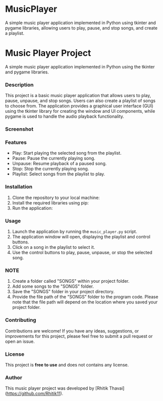 # MusicPlayer
A simple music player application implemented in Python using tkinter and pygame libraries, allowing users to play, pause, and stop songs, and create a playlist.

# Music Player Project

A simple music player application implemented in Python using the tkinter and pygame libraries.

### Description

This project is a basic music player application that allows users to play, pause, unpause, and stop songs. Users can also create a playlist of songs to choose from. The application provides a graphical user interface (GUI) using the tkinter library for creating the window and UI components, while pygame is used to handle the audio playback functionality.

### Screenshot



### Features

- Play: Start playing the selected song from the playlist.
- Pause: Pause the currently playing song.
- Unpause: Resume playback of a paused song.
- Stop: Stop the currently playing song.
- Playlist: Select songs from the playlist to play.

### Installation

1. Clone the repository to your local machine:
2. Install the required libraries using pip:
3. Run the application:


### Usage

1. Launch the application by running the `music_player.py` script.
2. The application window will open, displaying the playlist and control buttons.
3. Click on a song in the playlist to select it.
4. Use the control buttons to play, pause, unpause, or stop the selected song.

### NOTE

1. Create a folder called "SONGS" within your project folder.
2. Add some songs to the "SONGS" folder.
3. Save the "SONGS" folder in your project directory.
4. Provide the file path of the "SONGS" folder to the program code.
Please note that the file path will depend on the location where you saved your project folder.



### Contributing

Contributions are welcome! If you have any ideas, suggestions, or improvements for this project, please feel free to submit a pull request or open an issue.

### License

This project is **free to use** and does not contains any license.


### Author

This music player project was developed by [Rhitik Thavai] (https://github.com/Rhitik11).



